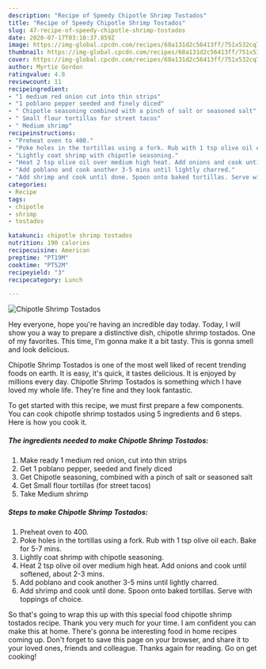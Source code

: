 ```yaml
---
description: "Recipe of Speedy Chipotle Shrimp Tostados"
title: "Recipe of Speedy Chipotle Shrimp Tostados"
slug: 47-recipe-of-speedy-chipotle-shrimp-tostados
date: 2020-07-17T03:10:37.859Z
image: https://img-global.cpcdn.com/recipes/68a131d2c56413ff/751x532cq70/chipotle-shrimp-tostados-recipe-main-photo.jpg
thumbnail: https://img-global.cpcdn.com/recipes/68a131d2c56413ff/751x532cq70/chipotle-shrimp-tostados-recipe-main-photo.jpg
cover: https://img-global.cpcdn.com/recipes/68a131d2c56413ff/751x532cq70/chipotle-shrimp-tostados-recipe-main-photo.jpg
author: Myrtie Gordon
ratingvalue: 4.8
reviewcount: 11
recipeingredient:
- "1 medium red onion cut into thin strips"
- "1 poblano pepper seeded and finely diced"
- " Chipotle seasoning combined with a pinch of salt or seasoned salt"
- " Small flour tortillas for street tacos"
- " Medium shrimp"
recipeinstructions:
- "Preheat oven to 400."
- "Poke holes in the tortillas using a fork. Rub with 1 tsp olive oil each. Bake for 5-7 mins."
- "Lightly coat shrimp with chipotle seasoning."
- "Heat 2 tsp olive oil over medium high heat. Add onions and cook until softened, about 2-3 mins."
- "Add poblano and cook another 3-5 mins until lightly charred."
- "Add shrimp and cook until done. Spoon onto baked tortillas. Serve with toppings of choice."
categories:
- Recipe
tags:
- chipotle
- shrimp
- tostados

katakunci: chipotle shrimp tostados 
nutrition: 190 calories
recipecuisine: American
preptime: "PT19M"
cooktime: "PT52M"
recipeyield: "3"
recipecategory: Lunch

---
```



![Chipotle Shrimp Tostados](https://img-global.cpcdn.com/recipes/68a131d2c56413ff/751x532cq70/chipotle-shrimp-tostados-recipe-main-photo.jpg)

Hey everyone, hope you're having an incredible day today. Today, I will show you a way to prepare a distinctive dish, chipotle shrimp tostados. One of my favorites. This time, I'm gonna make it a bit tasty. This is gonna smell and look delicious.



Chipotle Shrimp Tostados is one of the most well liked of recent trending foods on earth. It is easy, it's quick, it tastes delicious. It is enjoyed by millions every day. Chipotle Shrimp Tostados is something which I have loved my whole life. They're fine and they look fantastic.


To get started with this recipe, we must first prepare a few components. You can cook chipotle shrimp tostados using 5 ingredients and 6 steps. Here is how you cook it.

<!--inarticleads1-->

##### The ingredients needed to make Chipotle Shrimp Tostados:

1. Make ready 1 medium red onion, cut into thin strips
1. Get 1 poblano pepper, seeded and finely diced
1. Get  Chipotle seasoning, combined with a pinch of salt or seasoned salt
1. Get  Small flour tortillas (for street tacos)
1. Take  Medium shrimp




<!--inarticleads2-->

##### Steps to make Chipotle Shrimp Tostados:

1. Preheat oven to 400.
1. Poke holes in the tortillas using a fork. Rub with 1 tsp olive oil each. Bake for 5-7 mins.
1. Lightly coat shrimp with chipotle seasoning.
1. Heat 2 tsp olive oil over medium high heat. Add onions and cook until softened, about 2-3 mins.
1. Add poblano and cook another 3-5 mins until lightly charred.
1. Add shrimp and cook until done. Spoon onto baked tortillas. Serve with toppings of choice.




So that's going to wrap this up with this special food chipotle shrimp tostados recipe. Thank you very much for your time. I am confident you can make this at home. There's gonna be interesting food in home recipes coming up. Don't forget to save this page on your browser, and share it to your loved ones, friends and colleague. Thanks again for reading. Go on get cooking!
